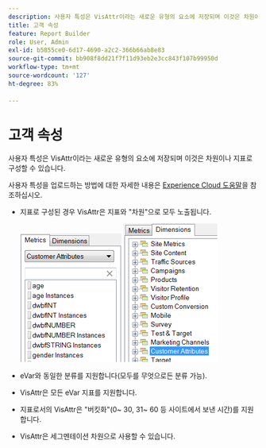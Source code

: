 ```yaml
---
description: 사용자 특성은 VisAttr이라는 새로운 유형의 요소에 저장되며 이것은 차원이나 지표로 구성할 수 있습니다.
title: 고객 속성
feature: Report Builder
role: User, Admin
exl-id: b5855ce0-6d17-4690-a2c2-366b66ab8e83
source-git-commit: bb908f8dd21f7f11d93eb2e3cc843f107b99950d
workflow-type: tm+mt
source-wordcount: '127'
ht-degree: 83%

---
```


# 고객 속성

사용자 특성은 VisAttr이라는 새로운 유형의 요소에 저장되며 이것은 차원이나 지표로 구성할 수 있습니다.

사용자 특성을 업로드하는 방법에 대한 자세한 내용은 [Experience Cloud 도움말](https://experienceleague.adobe.com/docs/core-services/interface/customer-attributes/attributes.html)을 참조하십시오.

* 지표로 구성된 경우 VisAttr은 지표와 &quot;차원&quot;으로 모두 노출됩니다.

  ![지표 및 차원 고객 특성을 보여 주는 스크린샷입니다.](assets/ca_metrics.png) ![](assets/ca_dimension.png)

* eVar와 동일한 분류를 지원합니다(모두를 무엇으로든 분류 가능).
* VisAttr은 모든 eVar 지표를 지원합니다.
* 지표로서의 VisAttr은 &quot;버킷화&quot;(0~ 30, 31~ 60 등 사이트에서 보낸 시간)를 지원합니다.
* VisAttr은 세그멘테이션 차원으로 사용할 수 있습니다.
